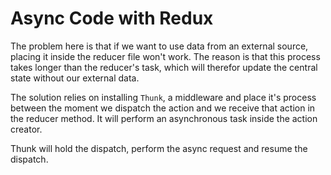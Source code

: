 # Async Code with Redux

The problem here is that if we want to use data from an external source, placing it inside the reducer file won't work.
The reason is that this process takes longer than the reducer's task, which will therefor update the central state without our external data.

The solution relies on installing `Thunk`, a middleware and place it's process between the moment we dispatch the action and we receive that action in the reducer method.
It will perform an asynchronous task inside the action creator.

Thunk will hold the dispatch, perform the async request and resume the dispatch.